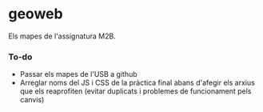# geoweb
Els mapes de l'assignatura M2B.



### To-do
- Passar els mapes de l'USB a github
- Arreglar noms del JS i CSS de la pràctica final abans d'afegir els arxius que els reaprofiten (evitar duplicats i problemes de funcionament pels canvis)

